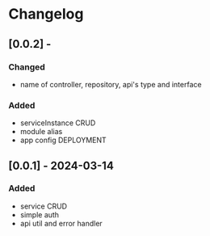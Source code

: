 # Changelog

## [0.0.2] -

### Changed

- name of controller, repository, api's type and interface

### Added

- serviceInstance CRUD
- module alias
- app config DEPLOYMENT

## [0.0.1] - 2024-03-14

### Added

- service CRUD
- simple auth
- api util and error handler
